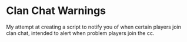 # Clan Chat Warnings

My attempt at creating a script to notify you of when certain players join clan chat, intended to alert when problem players join the cc.
